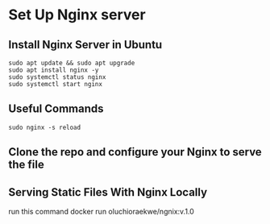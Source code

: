 # Set Up Nginx server

## Install Nginx Server in Ubuntu
    sudo apt update && sudo apt upgrade
    sudo apt install nginx -y
    sudo systemctl status nginx
    sudo systemctl start nginx

## Useful Commands
    sudo nginx -s reload
## Clone the repo and configure your Nginx to serve the file

## Serving Static Files With Nginx Locally 
run this command
docker run oluchioraekwe/ngnix:v.1.0